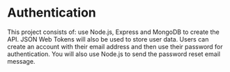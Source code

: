 # Authentication
This project consists of: 
 use Node.js, Express and MongoDB to create the API. 
 JSON Web Tokens will also be used to store user data. 
 Users can create an account with their email address and then use their 
 password for authentication. You will also use Node.js to send the password reset email message.
